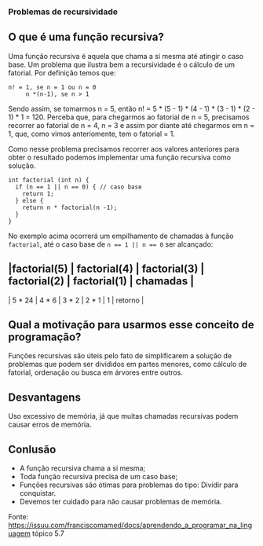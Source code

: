 ### Problemas de recursividade 

## O que é uma função recursiva?

Uma função recursiva é aquela que chama a si mesma até atingir o caso base. Um problema que ilustra bem a recursividade é o cálculo de um fatorial.
Por definição temos que:

```
n! = 1, se n = 1 ou n = 0
     n *(n-1), se n > 1
```

Sendo assim, se tomarmos n = 5, então n! = 5 * (5 - 1)  * (4 - 1) * (3 - 1) * (2 - 1) * 1 = 120.
Perceba que, para chegarmos ao fatorial de n = 5, precisamos recorrer ao fatorial de n = 4, n = 3 e assim por diante até chegarmos em n = 1, que, como vimos anteriomente, tem o fatorial = 1.

Como nesse problema precisamos recorrer aos valores anteriores para obter o resultado podemos implementar uma função recursiva como solução.

```
int factorial (int n) {
  if (n == 1 || n == 0) { // caso base
    return 1;
  } else {
    return n * factorial(n -1);
  }
}
```

No exemplo acima ocorrerá um empilhamento de chamadas à função `factorial`, até o caso base de `n == 1 || n == 0` ser alcançado:

 |factorial(5) | factorial(4) | factorial(3) | factorial(2) | factorial(1) | chamadas |
 --------------------------------------------------------------------------------------
 |  5 * 24     |   4 * 6      |    3 * 2     |      2 * 1   |         1    | retorno  |


## Qual a motivação para usarmos esse conceito de programação?
Funções recursivas são úteis pelo fato de simplificarem a solução de problemas que podem ser divididos em partes menores, como cálculo de fatorial, ordenação ou busca em árvores entre outros.

## Desvantagens
Uso excessivo de memória, já que muitas chamadas recursivas podem causar erros de memória.

## Conlusão
- A função recursiva chama a si mesma;
- Toda função recursiva precisa de um caso base;
- Funções recursivas são ótimas para problemas do tipo: Dividir para conquistar.
- Devemos ter cuidado para não causar problemas de memória.

Fonte: https://issuu.com/franciscomamed/docs/aprendendo_a_programar_na_linguagem tópico 5.7
